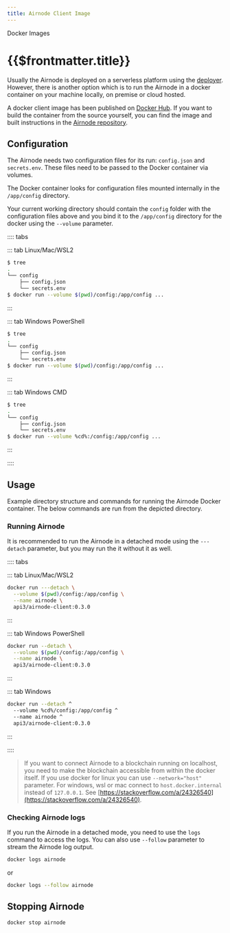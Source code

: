 ```yaml
---
title: Airnode Client Image
---
```


<TitleSpan>Docker Images</TitleSpan>

# {{$frontmatter.title}}

<TocHeader />
<TOC class="table-of-contents" :include-level="[2,3]" />

Usually the Airnode is deployed on a serverless platform using the
[deployer](./deployer-image.md). However, there is another option which is to
run the Airnode in a docker container on your machine locally, on premise or
cloud hosted.

A docker client image has been published on
[Docker Hub](https://hub.docker.com/r/api3/airnode-client). If you want to build
the container from the source yourself, you can find the image and built
instructions in the
[Airnode repository](https://github.com/api3dao/airnode/tree/v0.2/packages/airnode-node/docker).

## Configuration

The Airnode needs two configuration files for its run: `config.json` and
`secrets.env`. These files need to be passed to the Docker container via
volumes.

The Docker container looks for configuration files mounted internally in the
`/app/config` directory.

Your current working directory should contain the `config` folder with the
configuration files above and you bind it to the `/app/config` directory for the
docker using the `--volume` parameter.

:::: tabs

::: tab Linux/Mac/WSL2

```sh
$ tree
.
└── config
    ├── config.json
    └── secrets.env
$ docker run --volume $(pwd)/config:/app/config ...
```

:::

::: tab Windows PowerShell

```sh
$ tree
.
└── config
    ├── config.json
    └── secrets.env
$ docker run --volume $(pwd)/config:/app/config ...
```

:::

::: tab Windows CMD

```sh
$ tree
.
└── config
    ├── config.json
    └── secrets.env
$ docker run --volume %cd%:/config:/app/config ...
```

:::

::::

## Usage

Example directory structure and commands for running the Airnode Docker
container. The below commands are run from the depicted directory.

### Running Airnode

It is recommended to run the Airnode in a detached mode using the `---detach`
parameter, but you may run the it without it as well.

:::: tabs

::: tab Linux/Mac/WSL2

```sh
docker run ---detach \
  --volume $(pwd)/config:/app/config \
  --name airnode \
  api3/airnode-client:0.3.0
```

:::

::: tab Windows PowerShell

```sh
docker run --detach \
  --volume $(pwd)/config:/app/config \
  --name airnode \
  api3/airnode-client:0.3.0
```

:::

::: tab Windows

```sh
docker run --detach ^
  --volume %cd%/config:/app/config ^
  --name airnode ^
  api3/airnode-client:0.3.0
```

:::

::::

> If you want to connect Airnode to a blockchain running on localhost, you need
> to make the blockchain accessible from within the docker itself. If you use
> docker for linux you can use `--network="host"` parameter. For windows, wsl or
> mac connect to `host.docker.internal` instead of `127.0.0.1`. See
> [https://stackoverflow.com/a/24326540](https://stackoverflow.com/a/24326540).

### Checking Airnode logs

If you run the Airnode in a detached mode, you need to use the `logs` command to
access the logs. You can also use `--follow` parameter to stream the Airnode log
output.

```bash
docker logs airnode
```

or

```bash
docker logs --follow airnode
```

## Stopping Airnode

```bash
docker stop airnode
```
